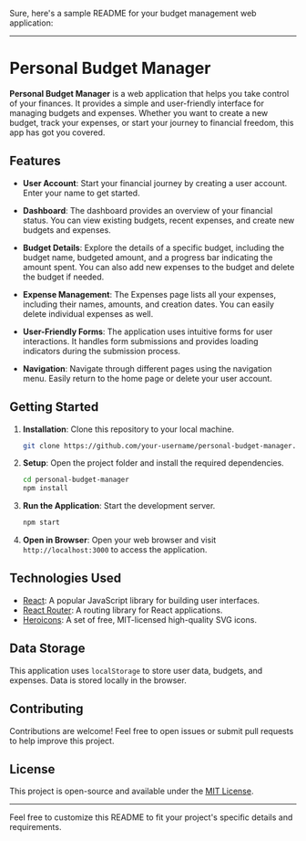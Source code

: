 Sure, here's a sample README for your budget management web application:

---

# Personal Budget Manager

**Personal Budget Manager** is a web application that helps you take control of your finances. It provides a simple and user-friendly interface for managing budgets and expenses. Whether you want to create a new budget, track your expenses, or start your journey to financial freedom, this app has got you covered.

## Features

- **User Account**: Start your financial journey by creating a user account. Enter your name to get started.

- **Dashboard**: The dashboard provides an overview of your financial status. You can view existing budgets, recent expenses, and create new budgets and expenses.

- **Budget Details**: Explore the details of a specific budget, including the budget name, budgeted amount, and a progress bar indicating the amount spent. You can also add new expenses to the budget and delete the budget if needed.

- **Expense Management**: The Expenses page lists all your expenses, including their names, amounts, and creation dates. You can easily delete individual expenses as well.

- **User-Friendly Forms**: The application uses intuitive forms for user interactions. It handles form submissions and provides loading indicators during the submission process.

- **Navigation**: Navigate through different pages using the navigation menu. Easily return to the home page or delete your user account.

## Getting Started

1. **Installation**: Clone this repository to your local machine.

   ```bash
   git clone https://github.com/your-username/personal-budget-manager.git
   ```

2. **Setup**: Open the project folder and install the required dependencies.

   ```bash
   cd personal-budget-manager
   npm install
   ```

3. **Run the Application**: Start the development server.

   ```bash
   npm start
   ```

4. **Open in Browser**: Open your web browser and visit `http://localhost:3000` to access the application.

## Technologies Used

- [React](https://reactjs.org/): A popular JavaScript library for building user interfaces.
- [React Router](https://reactrouter.com/): A routing library for React applications.
- [Heroicons](https://heroicons.com/): A set of free, MIT-licensed high-quality SVG icons.

## Data Storage

This application uses `localStorage` to store user data, budgets, and expenses. Data is stored locally in the browser.

## Contributing

Contributions are welcome! Feel free to open issues or submit pull requests to help improve this project.

## License

This project is open-source and available under the [MIT License](LICENSE).

---

Feel free to customize this README to fit your project's specific details and requirements.